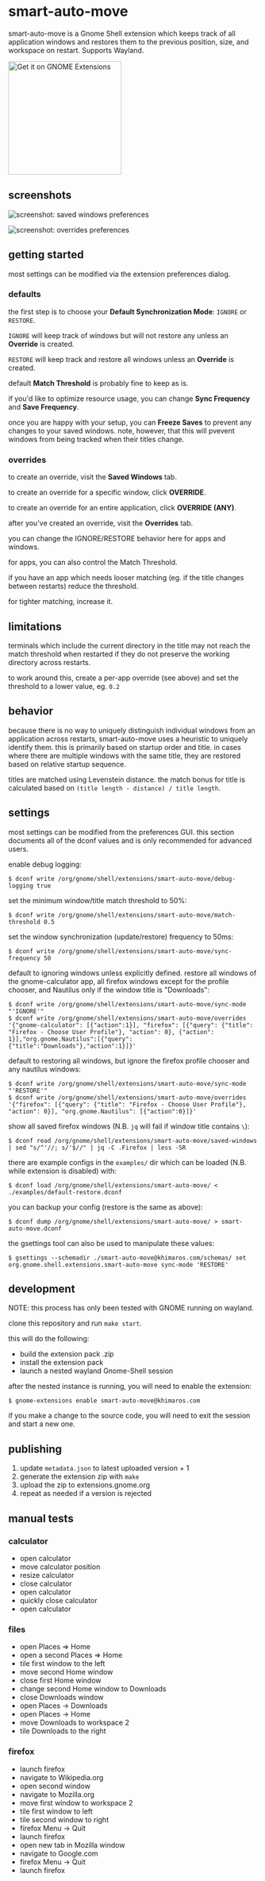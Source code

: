 # smart-auto-move

smart-auto-move is a Gnome Shell extension which keeps track of all application windows and restores them to the previous position, size, and workspace on restart. Supports Wayland.

<p align="left">
  <a href="https://extensions.gnome.org/extension/4736/smart-auto-move/">
    <img alt="Get it on GNOME Extensions" width="228" src="https://raw.githubusercontent.com/andyholmes/gnome-shell-extensions-badge/master/get-it-on-ego.svg?sanitize=true"/>
  </a>
</p>

## screenshots

![screenshot: saved windows preferences](docs/screenshot-saved-windows.png)

![screenshot: overrides preferences](docs/screenshot-overrides.png)

## getting started

most settings can be modified via the extension preferences dialog.

### defaults

the first step is to choose your **Default Synchronization Mode**: `IGNORE` or `RESTORE`.

`IGNORE` will keep track of windows but will not restore any unless an **Override** is created.

`RESTORE` will keep track and restore all windows unless an **Override** is created.

default **Match Threshold** is probably fine to keep as is.

if you'd like to optimize resource usage, you can change **Sync Frequency** and **Save Frequency**.

once you are happy with your setup, you can **Freeze Saves** to prevent any changes to your saved windows. note, however, that this will pvevent windows from being tracked when their titles change.

### overrides

to create an override, visit the **Saved Windows** tab.

to create an override for a specific window, click **OVERRIDE**.

to create an override for an entire application, click **OVERRIDE (ANY)**.

after you've created an override, visit the **Overrides** tab.

you can change the IGNORE/RESTORE behavior here for apps and windows.

for apps, you can also control the Match Threshold.

if you have an app which needs looser matching (eg. if the title changes between restarts) reduce the threshold.

for tighter matching, increase it.

## limitations

terminals which include the current directory in the title may not reach the match threshold when restarted if they do not preserve the working directory across restarts.

to work around this, create a per-app override (see above) and set the threshold to a lower value, eg. `0.2`

## behavior

because there is no way to uniquely distinguish individual windows from an application across restarts, smart-auto-move uses a heuristic to uniquely identify them. this is primarily based on startup order and title. in cases where there are multiple windows with the same title, they are restored based on relative startup sequence.

titles are matched using Levenstein distance. the match bonus for title is calculated based on `(title length - distance) / title length`.

## settings

most settings can be modified from the preferences GUI. this section documents all of the dconf values and is only recommended for advanced users.

enable debug logging:

```
$ dconf write /org/gnome/shell/extensions/smart-auto-move/debug-logging true
```

set the minimum window/title match threshold to 50%:

```
$ dconf write /org/gnome/shell/extensions/smart-auto-move/match-threshold 0.5
```

set the window synchronization (update/restore) frequency to 50ms:

```
$ dconf write /org/gnome/shell/extensions/smart-auto-move/sync-frequency 50
```

default to ignoring windows unless explicitly defined. restore all windows of the gnome-calculator app, all firefox windows except for the profile chooser, and Nautilus only if the window title is "Downloads":

```
$ dconf write /org/gnome/shell/extensions/smart-auto-move/sync-mode "'IGNORE'"
$ dconf write /org/gnome/shell/extensions/smart-auto-move/overrides '{"gnome-calculator": [{"action":1}], "firefox": [{"query": {"title": "Firefox - Choose User Profile"}, "action": 0}, {"action": 1}],"org.gnome.Nautilus":[{"query":{"title":"Downloads"},"action":1}]}'
```

default to restoring all windows, but ignore the firefox profile chooser and any nautilus windows:

```
$ dconf write /org/gnome/shell/extensions/smart-auto-move/sync-mode "'RESTORE'"
$ dconf write /org/gnome/shell/extensions/smart-auto-move/overrides '{"firefox": [{"query": {"title": "Firefox - Choose User Profile"}, "action": 0}], "org.gnome.Nautilus": [{"action":0}]}'
```

show all saved firefox windows (N.B. `jq` will fail if window title contains `\`):

```
$ dconf read /org/gnome/shell/extensions/smart-auto-move/saved-windows | sed "s/^'//; s/'$//" | jq -C .Firefox | less -SR
```

there are example configs in the `examples/` dir which can be loaded (N.B. while extension is disabled) with:

```
$ dconf load /org/gnome/shell/extensions/smart-auto-move/ < ./examples/default-restore.dconf
```

you can backup your config (restore is the same as above):

```
$ dconf dump /org/gnome/shell/extensions/smart-auto-move/ > smart-auto-move.dconf
```

the gsettings tool can also be used to manipulate these values:

```
$ gsettings --schemadir ./smart-auto-move@khimaros.com/schemas/ set org.gnome.shell.extensions.smart-auto-move sync-mode 'RESTORE'
```

## development

NOTE: this process has only been tested with GNOME running on wayland.

clone this repository and run `make start`.

this will do the following:

- build the extension pack .zip
- install the extension pack
- launch a nested wayland Gnome-Shell session

after the nested instance is running, you will need to enable the extension:

```
$ gnome-extensions enable smart-auto-move@khimaros.com
```

if you make a change to the source code, you will need to exit the session and start a new one.

## publishing

1. update `metadata.json` to latest uploaded version + 1
1. generate the extension zip with `make`
1. upload the zip to extensions.gnome.org
1. repeat as needed if a version is rejected

## manual tests

### calculator

- open calculator
- move calculator position
- resize calculator
- close calculator
- open calculator
- quickly close calculator
- open calculator

### files

- open Places => Home
- open a second Places => Home
- tile first window to the left
- move second Home window
- close first Home window
- change second Home window to Downloads
- close Downloads window
- open Places -> Downloads
- open Places -> Home
- move Downloads to workspace 2
- tile Downloads to the right

### firefox

- launch firefox
- navigate to Wikipedia.org
- open second window
- navigate to Mozilla.org
- move first window to workspace 2
- tile first window to left
- tile second window to right
- firefox Menu -> Quit
- launch firefox
- open new tab in Mozilla window
- navigate to Google.com
- firefox Menu -> Quit
- launch firefox
